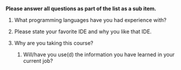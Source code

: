 __Please answer all questions as part of the list as a sub item.__

1. What programming languages have you had experience with?

1. Please state your favorite IDE and why you like that IDE.

1. Why are you taking this course?
    1. Will/have you use(d) the information you have learned in your current job?